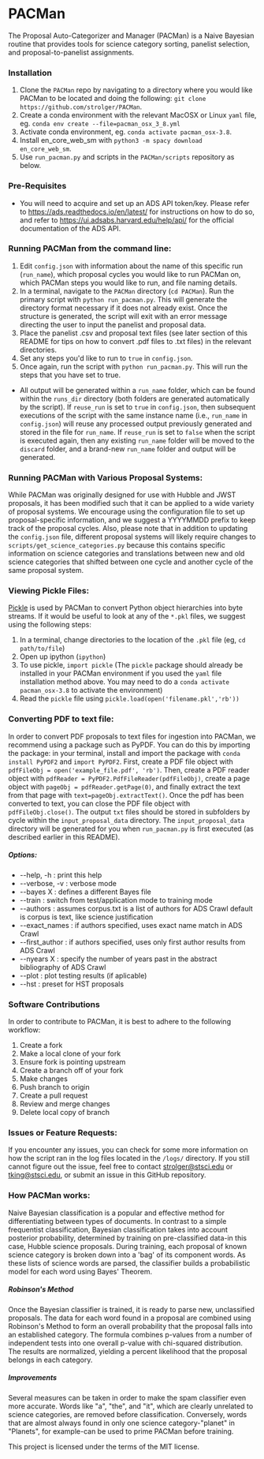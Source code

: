 # PACMan
The Proposal Auto-Categorizer and Manager (PACMan) is a Naive Bayesian routine that provides tools for science category sorting, panelist selection, and proposal-to-panelist assignments.

### Installation
1. Clone the `PACMan` repo by navigating to a directory where you would like PACMan to be located and doing the following:
`git clone https://github.com/strolger/PACMan`.
2. Create a conda environment with the relevant MacOSX or Linux `yaml` file, eg. `conda env create --file=pacman_osx_3_8.yml`
3. Activate conda environment, eg. `conda activate pacman_osx-3.8`.
4. Install en_core_web_sm with `python3 -m spacy download en_core_web_sm`.
5. Use `run_pacman.py` and scripts in the `PACMan/scripts` repository as below.

### Pre-Requisites
* You will need to acquire and set up an ADS API token/key. Please refer to https://ads.readthedocs.io/en/latest/ for instructions on how to do so, and refer to https://ui.adsabs.harvard.edu/help/api/ for the official documentation of the ADS API.

### Running PACMan from the command line:
1. Edit `config.json` with information about the name of this specific run (`run_name`), which proposal cycles you would like to run PACMan on, which PACMan steps you would like to run, and file naming details.
2. In a terminal, navigate to the `PACMan` directory (`cd PACMan`). Run the primary script with `python run_pacman.py`. This will generate the directory format necessary if it does not already exist. Once the structure is generated, the script will exit with an error message directing the user to input the panelist and proposal data.
3. Place the panelist .csv and proposal text files (see later section of this README for tips on how to convert .pdf files to .txt files) in the relevant directories.
4. Set any steps you'd like to run to `true` in `config.json`.
5. Once again, run the script with `python run_pacman.py`. This will run the steps that you have set to true.
* All output will be generated within a `run_name` folder, which can be found within the `runs_dir` directory (both folders are generated automatically by the script). If `reuse_run` is set to `true` in `config.json`, then subsequent executions of the script with the same instance name (i.e., `run_name` in `config.json`) will reuse any processed output previously generated and stored in the file for `run_name`.  If `reuse_run` is set to `false` when the script is executed again, then any existing `run_name` folder will be moved to the `discard` folder, and a brand-new `run_name` folder and output will be generated.

### Running PACMan with Various Proposal Systems:
While PACMan was originally designed for use with Hubble and JWST proposals, it has been modified such that it can be applied to a wide variety of proposal systems. We encourage using the configuration file to set up proposal-specific information, and we suggest a YYYYMMDD prefix to keep track of the proposal cycles. Also, please note that in addition to updating the `config.json` file, different proposal systems will likely require changes to `scripts/get_science_categories.py` because this contains specific information on science categories and translations between new and old science categories that shifted between one cycle and another cycle of the same proposal system.

### Viewing Pickle Files:
[Pickle](https://docs.python.org/3/library/pickle.html#) is used by PACMan to convert Python object hierarchies into byte streams. If it would be useful to look at any of the `*.pkl` files, we suggest using the following steps:
1. In a terminal, change directories to the location of the `.pkl` file (eg, `cd path/to/file`)
2. Open up ipython (`ipython`)
3. To use pickle, `import pickle` (The `pickle` package should already be installed in your PACMan environment if you used the `yaml` file installation method above. You may need to do a `conda activate pacman_osx-3.8` to activate the environment)
4. Read the `pickle` file using `pickle.load(open('filename.pkl','rb'))`

### Converting PDF to text file:
In order to convert PDF proposals to text files for ingestion into PACMan, we recommend using a package such as PyPDF. You can do this by importing the package: in your terminal, install and import the package with `conda install PyPDF2` and `import PyPDF2`.
First, create a PDF file object with `pdfFileObj = open('example_file.pdf', 'rb')`.
Then, create a PDF reader object with `pdfReader = PyPDF2.PdfFileReader(pdfFileObj)`, create a page object with `pageObj = pdfReader.getPage(0)`, and finally extract the text from that page with `text=pageObj.extractText()`.
Once the pdf has been converted to text, you can close the PDF file object with `pdfFileObj.close()`.
The output `txt` files should be stored in subfolders by cycle within the `input_proposal_data` directory.  The `input_proposal_data` directory will be generated for you when `run_pacman.py` is first executed (as described earlier in this README).

##### Options:
 * --help, -h       : print this help
 * --verbose, -v    : verbose mode
 * --bayes X        : defines a different Bayes file
 * --train          : switch from test/application mode to training mode
 * --authors        : assumes corpus.txt is a list of authors for ADS Crawl default is corpus is text, like science justification
 * --exact_names    : if authors specified, uses exact name match in ADS Crawl
 * --first_author   : if authors specified, uses only first author results from ADS Crawl
 * --nyears X       : specify the number of years past in the abstract bibliography of ADS Crawl
 * --plot           : plot testing results (if aplicable)
 * --hst            : preset for HST proposals

### Software Contributions
In order to contribute to PACMan, it is best to adhere to the following workflow:
1. Create a fork
2. Make a local clone of your fork
3. Ensure fork is pointing upstream
4. Create a branch off of your fork
5. Make changes
6. Push branch to origin
7. Create a pull request
8. Review and merge changes
9. Delete local copy of branch

### Issues or Feature Requests:
If you encounter any issues, you can check for some more information on how the script ran in the log files located in the `/logs/` directory.
If you still cannot figure out the issue, feel free to contact strolger@stsci.edu or tking@stsci.edu, or submit an issue in this GitHub repository.

### How PACMan works:
Naive Bayesian classification is a popular and effective method for
differentiating between types of documents. In contrast to a simple
frequentist classification, Bayesian classification takes into account
posterior probability, determined by training on pre-classified data-in
this case, Hubble science proposals. During training, each proposal of
known science category is broken down into a 'bag' of its component
words. As these lists of science words are parsed, the classifier builds
a probabilistic model for each word using Bayes' Theorem.

##### Robinson's Method
Once the Bayesian classifier is trained, it is ready to parse new,
unclassified proposals. The data for each word found in a proposal are
combined using Robinson's Method to form an overall probability that the
proposal falls into an established category. The formula combines
p-values from a number of independent tests into one overall p-value
with chi-squared distribution. The results are normalized, yielding a
percent likelihood that the proposal belongs in each category.

##### Improvements
Several measures can be taken in order to make the spam classifier even
more accurate. Words like "a", "the", and "it", which are clearly
unrelated to science categories, are removed before
classification. Conversely, words that are almost always found in only
one science category-"planet" in "Planets", for example-can be used to
prime PACMan before training.

This project is licensed under the terms of the MIT license.
